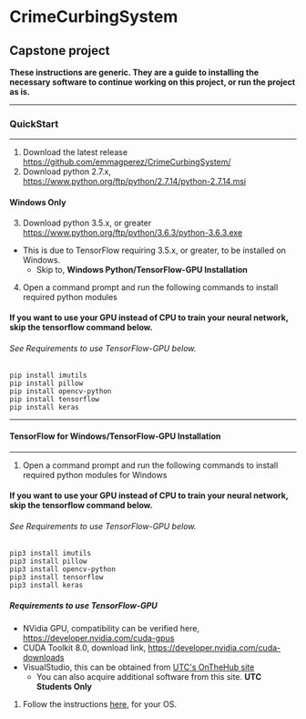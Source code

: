 # CrimeCurbingSystem
## Capstone project

**These instructions are generic. They are a guide to installing the necessary
software to continue working on this project, or run the project as is.**

----------
### QuickStart
----------

1. Download the latest release https://github.com/emmagperez/CrimeCurbingSystem/
2. Download python 2.7.x, https://www.python.org/ftp/python/2.7.14/python-2.7.14.msi
   
#### Windows Only
3. Download python 3.5.x, or greater https://www.python.org/ftp/python/3.6.3/python-3.6.3.exe
- This is due to TensorFlow requiring 3.5.x, or greater, to be installed on Windows.
  - Skip to, **Windows Python/TensorFlow-GPU Installation**
4. Open a command prompt and run the following commands to install required python modules
#### If you want to use your GPU instead of CPU to train your neural network, skip the tensorflow command below. 
###### See Requirements to use TensorFlow-GPU below.
```pip install numpy
pip install imutils
pip install pillow
pip install opencv-python
pip install tensorflow
pip install keras
```
----------
#### TensorFlow for Windows/TensorFlow-GPU Installation
----------
1. Open a command prompt and run the following commands to install required python modules for Windows
#### If you want to use your GPU instead of CPU to train your neural network, skip the tensorflow command below.
###### See Requirements to use TensorFlow-GPU below.
```pip3 install numpy
pip3 install imutils
pip3 install pillow
pip3 install opencv-python
pip3 install tensorflow
pip3 install keras
```
##### Requirements to use TensorFlow-GPU
- NVidia GPU, compatibility can be verified here, https://developer.nvidia.com/cuda-gpus
- CUDA Toolkit 8.0, download link, https://developer.nvidia.com/cuda-downloads
- VisualStudio, this can be obtained from [UTC's OnTheHub site](https://e5.onthehub.com/WebStore/Security/Signin.aspx?ws=a0de2013-c39b-e011-969d-0030487d8897&vsro=8&rurl=%2fWebStore%2fProductsByMajorVersionList.aspx%3fws%3da0de2013-c39b-e011-969d-0030487d8897%26vsro%3d8)
  - You can also acquire additional software from this site. **UTC Students Only**
1. Follow the instructions [here](https://www.tensorflow.org/install/), for your OS.
